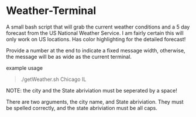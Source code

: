 # Weather-Terminal
A small bash script that will grab the current weather conditions and a 5 day forecast from the US National Weather Service.
I am fairly certain this will only work on US locations.  Has color highlighting for the detailed forecast!

Provide a number at the end to indicate a fixed message width, otherwise, the message will be as wide as the current terminal.

example usage
> ./getWeather.sh Chicago IL

NOTE: the city and the State abriviation must be seperated by a space!

There are two arguments, the city name, and State abriviation.  They must be spelled correctly, and the state abriviation must be all caps.
